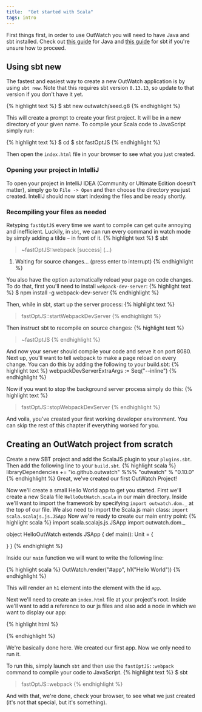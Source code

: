 ```yaml
---
title:  "Get started with Scala"
tags: intro
---
```



First things first, in order to use OutWatch you will need to have Java and sbt installed.
Check out [this guide](https://java.com/en/download/help/download_options.xml) for Java and [this guide](http://www.scala-sbt.org/release/docs/Setup.html) for sbt if you're unsure how to proceed.

<h2 id="sbt-new">Using sbt new</h2>

The fastest and easiest way to create a new OutWatch application is by using `sbt new`.
Note that this requires sbt version `0.13.13`, so update to that version if you don't have it yet.

{% highlight text %}
$ sbt new outwatch/seed.g8
{% endhighlight %}

This will create a prompt to create your first project. It will be in a new directory of your given name.
To compile your Scala code to JavaScript simply run:

{% highlight text %}
$ cd <your-project-name>
$ sbt fastOptJS
{% endhighlight %}

Then open the `index.html` file in your browser to see what you just created.

### Opening your project in IntelliJ

To open your project in IntelliJ IDEA (Community or Ultimate Edition doesn't matter), simply go to `File -> Open` and then choose the directory you just created.
IntelliJ should now start indexing the files and be ready shortly.



### Recompiling your files as needed

Retyping `fastOptJS` every time we want to compile can get quite annoying and inefficient.
Luckily, in `sbt`, we can run every command in watch mode by simply adding a tilde `~` in front of it.
{% highlight text %}
$ sbt
> ~fastOptJS::webpack
[success] (...)
1. Waiting for source changes... (press enter to interrupt)
{% endhighlight %}

You also have the option automatically reload your page on code changes.
To do that, first you'll need to install `webpack-dev-server`:
{% highlight text %}
$ npm install -g webpack-dev-server
{% endhighlight %}

Then, while in sbt, start up the server process:
{% highlight text %}
> fastOptJS::startWebpackDevServer
{% endhighlight %}

Then instruct sbt to recompile on source changes:
{% highlight text %}
> ~fastOptJS
{% endhighlight %}

And now your server should compile your code and serve it on port 8080.
Next up, you'll want to tell webpack to make a page reload on every change.
You can do this by adding the following to your build.sbt:
{% highlight text %}
webpackDevServerExtraArgs := Seq("--inline")
{% endhighlight %}


Now if you want to stop the background server process simply do this:
{% highlight text %}
> fastOptJS::stopWebpackDevServer
{% endhighlight %}

And voila, you've created your first working developer environment. You can skip the rest of this chapter if everything worked for you.

## Creating an OutWatch project from scratch

Create a new SBT project and add the ScalaJS plugin to your `plugins.sbt`.
Then add the following line to your `build.sbt`.
{% highlight scala %}
libraryDependencies += "io.github.outwatch" %%% "outwatch" % "0.10.0"
{% endhighlight %}
Great, we've created our first OutWatch Project!

Now we'll create a small Hello World app to get you started.
First we'll create a new Scala file `HelloOutWatch.scala` in our main directory.
Inside we'll want to import the framework by specifying `import outwatch.dom._` at the top of our file.
We also need to import the Scala.js main class: `import scala.scalajs.js.JSApp`
Now we're ready to create our main entry point:
{% highlight scala %}
import scala.scalajs.js.JSApp
import outwatch.dom._

object HelloOutWatch extends JSApp {
  def main(): Unit = {

  }
}
{% endhighlight %}

Inside our `main` function we will want to write the following line:

{% highlight scala %}
OutWatch.render("#app", h1("Hello World"))
{% endhighlight %}

This will render an `h1` element into the element with the id `app`.

Next we'll need to create an `index.html` file at your project's root.
Inside we'll want to add a reference to our js files and also add a node in which we want to display our app:

{% highlight html %}
<body>
  <div id="app"></div>
  <script type="text/javascript" src="./target/scala-2.12/scalajs-bundler/main/<your-project-name>-fastopt-bundle.js"></script>
</body>
{% endhighlight %}

We're basically done here. We created our first app. Now we only need to run it.

To run this, simply launch `sbt` and then use the `fastOptJS::webpack` command to compile your code to JavaScript.
{% highlight text %}
$ sbt
> fastOptJS::webpack
{% endhighlight %}

And with that, we're done, check your browser, to see what we just created (it's not that special, but it's something).
